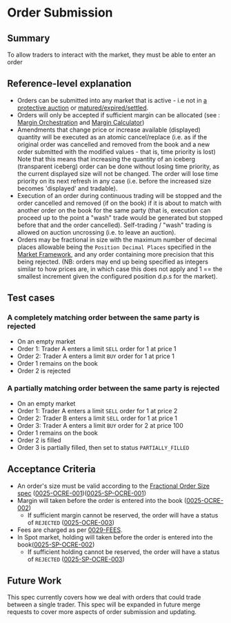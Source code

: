 # Order Submission

## Summary

To allow traders to interact with the market, they must be able to enter an order

## Reference-level explanation

- Orders can be submitted into any market that is active - i.e not in [a protective auction](./0026-AUCT-auctions.md) or [matured/expired/settled](./0043-MKTL-market_lifecycle.md).
- Orders will only be accepted if sufficient margin can be allocated (see : [Margin Orchestration](./0010-MARG-margin_orchestration.md) and [Margin Calculator](./0019-MCAL-margin_calculator.md))
- Amendments that change price or increase available (displayed) quantity will be executed as an atomic cancel/replace (i.e. as if the original order was cancelled and removed from the book and a new order submitted with the modified values - that is, time priority is lost)
Note that this means that increasing the quantity of an iceberg (transparent iceberg) order can be done without losing time priority, as the current displayed size will not be changed.
The order will lose time priority on its next refresh in any case (i.e. before the increased size becomes 'displayed' and tradable).
- Execution of an order during continuous trading will be stopped and the order cancelled and removed (if on the book) if it is about to match with another order on the book for the same party (that is, execution can proceed up to the point a "wash" trade would be generated but stopped before that and the order cancelled).
Self-trading / "wash" trading is allowed on auction uncrossing (i.e. to leave an auction).
- Orders may be fractional in size with the maximum number of decimal places allowable being the `Position Decimal Places` specified in the [Market Framework](./0001-MKTF-market_framework.md), and any order containing more precision that this being rejected. (NB: orders may end up being specified as integers similar to how prices are, in which case this does not apply and 1 == the smallest increment given the configured position d.p.s for the market).

## Test cases

### A completely matching order between the same party is rejected

- On an empty market
- Order 1: Trader A enters a limit `SELL` order for 1 at price 1
- Order 2: Trader A enters a limit `BUY` order for 1 at price 1
- Order 1 remains on the book
- Order 2 is rejected

### A partially matching order between the same party is rejected

- On an empty market
- Order 1: Trader A enters a limit `SELL` order for 1 at price 2
- Order 2: Trader B enters a limit `SELL` order for 1 at price 1
- Order 3: Trader A enters a limit `BUY` order for 2 at price 100
- Order 1 remains on the book
- Order 2 is filled
- Order 3 is partially filled, then set to status `PARTIALLY_FILLED`

## Acceptance Criteria

- An order's size must be valid according to the [Fractional Order Size spec](./0052-FPOS-fractional_orders_positions.md)  (<a name="0025-OCRE-001" href="#0025-OCRE-001">0025-OCRE-001</a>)(<a name="0025-SP-OCRE-001" href="#0025-SP-OCRE-001">0025-SP-OCRE-001</a>)
- Margin will taken before the order is entered into the book (<a name="0025-OCRE-002" href="#0025-OCRE-002">0025-OCRE-002</a>)
  - If sufficient margin cannot be reserved, the order will have a status of `REJECTED` (<a name="0025-OCRE-003" href="#0025-OCRE-003">0025-OCRE-003</a>)
- Fees are charged as per [0029-FEES](./0029-FEES-fees.md).
- In Spot market, holding will taken before the order is entered into the book(<a name="0025-SP-OCRE-002" href="#0025-SP-OCRE-002">0025-SP-OCRE-002</a>)
  - If sufficient holding cannot be reserved, the order will have a status of `REJECTED` (<a name="0025-SP-OCRE-003" href="#0025-SP-OCRE-003">0025-SP-OCRE-003</a>)

## Future Work

This spec currently covers how we deal with orders that could trade between a single trader. This spec will be expanded in future merge requests to cover more aspects of order submission and updating.
